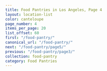 ```yaml
---
title: Food Pantries in Los Angeles, Page 4
layout: location-list
color: canteloupe
page_number: 4
items_per_page: 20
list_offset: 60
first: "/food-pantry/"
canonical_url: "/food-pantry/"
next: "/food-pantry/page5/"
previous: "/food-pantry/page3/"
collection: food-pantry
category: Food Pantries
---
```


